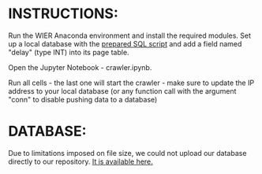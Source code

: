 # INSTRUCTIONS:

Run the WIER Anaconda environment and install the required modules.
Set up a local database with the [prepared SQL script](https://szitnik.github.io/wier-labs/data/pa1/crawldb.sql) and add a field named "delay" (type INT) into its page table.

Open the Jupyter Notebook - crawler.ipynb.

Run all cells - the last one will start the crawler - make sure to update the IP address to your local database (or any function call with the argument "conn" to disable pushing data to a database) 

# DATABASE:

Due to limitations imposed on file size, we could not upload our database directly to our repository. [It is available here.](https://drive.google.com/file/d/1nqQFMP7frWSdFk3bVOvd_C7EjW2tkTUM/view?usp=sharing)
